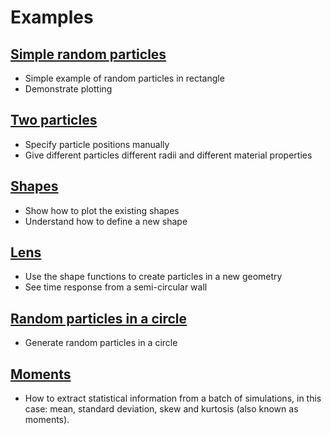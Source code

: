 # Examples

## [Simple random particles](random_particles/README.md)
- Simple example of random particles in rectangle
- Demonstrate plotting

## [Two particles](two_particles/README.md)
- Specify particle positions manually
- Give different particles different radii and different material properties

## [Shapes](shapes/README.md)
- Show how to plot the existing shapes
- Understand how to define a new shape

## [Lens](lens/README.md)
- Use the shape functions to create particles in a new geometry
- See time response from a semi-circular wall

## [Random particles in a circle](random_particles_in_circle/README.md)
- Generate random particles in a circle

## [Moments](moments/README.md)
- How to extract statistical information from a batch of simulations, in this
  case: mean, standard deviation, skew and kurtosis (also known as moments). 
